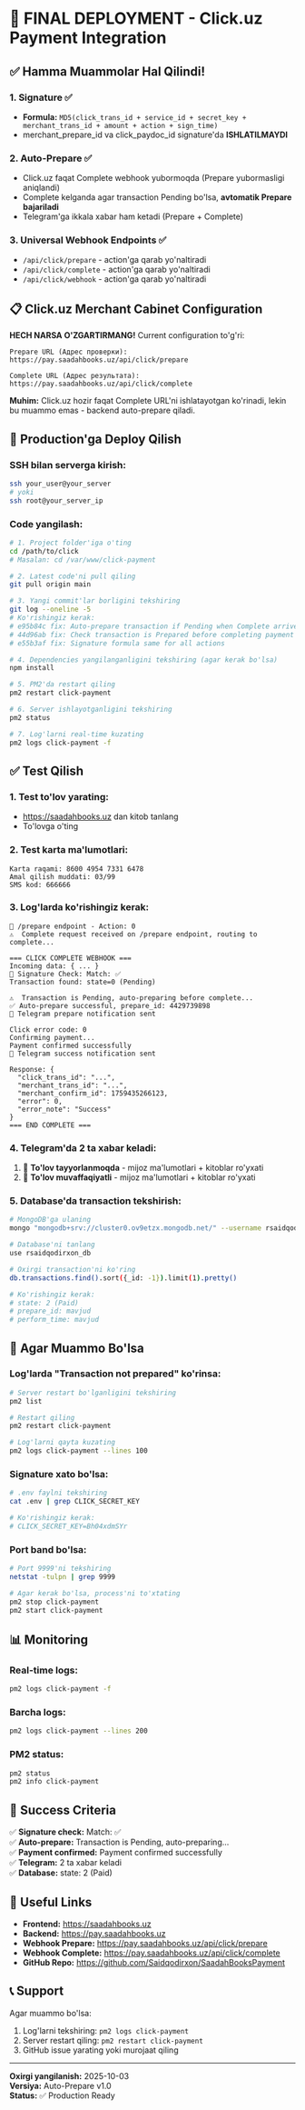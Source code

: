 # 🚀 FINAL DEPLOYMENT - Click.uz Payment Integration

## ✅ Hamma Muammolar Hal Qilindi!

### 1. Signature ✅
- **Formula:** `MD5(click_trans_id + service_id + secret_key + merchant_trans_id + amount + action + sign_time)`
- merchant_prepare_id va click_paydoc_id signature'da **ISHLATILMAYDI**

### 2. Auto-Prepare ✅
- Click.uz faqat Complete webhook yubormoqda (Prepare yubormasligi aniqlandi)
- Complete kelganda agar transaction Pending bo'lsa, **avtomatik Prepare bajariladi**
- Telegram'ga ikkala xabar ham ketadi (Prepare + Complete)

### 3. Universal Webhook Endpoints ✅
- `/api/click/prepare` - action'ga qarab yo'naltiradi
- `/api/click/complete` - action'ga qarab yo'naltiradi  
- `/api/click/webhook` - action'ga qarab yo'naltiradi

## 📋 Click.uz Merchant Cabinet Configuration

**HECH NARSA O'ZGARTIRMANG!** Current configuration to'g'ri:

```
Prepare URL (Адрес проверки):
https://pay.saadahbooks.uz/api/click/prepare

Complete URL (Адрес результата):
https://pay.saadahbooks.uz/api/click/complete
```

**Muhim:** Click.uz hozir faqat Complete URL'ni ishlatayotgan ko'rinadi, lekin bu muammo emas - backend auto-prepare qiladi.

## 🚀 Production'ga Deploy Qilish

### SSH bilan serverga kirish:
```bash
ssh your_user@your_server
# yoki
ssh root@your_server_ip
```

### Code yangilash:
```bash
# 1. Project folder'iga o'ting
cd /path/to/click
# Masalan: cd /var/www/click-payment

# 2. Latest code'ni pull qiling
git pull origin main

# 3. Yangi commit'lar borligini tekshiring
git log --oneline -5
# Ko'rishingiz kerak:
# e95b84c fix: Auto-prepare transaction if Pending when Complete arrives
# 44d96ab fix: Check transaction is Prepared before completing payment
# e55b3af fix: Signature formula same for all actions

# 4. Dependencies yangilanganligini tekshiring (agar kerak bo'lsa)
npm install

# 5. PM2'da restart qiling
pm2 restart click-payment

# 6. Server ishlayotganligini tekshiring
pm2 status

# 7. Log'larni real-time kuzating
pm2 logs click-payment -f
```

## ✅ Test Qilish

### 1. Test to'lov yarating:
- https://saadahbooks.uz dan kitob tanlang
- To'lovga o'ting

### 2. Test karta ma'lumotlari:
```
Karta raqami: 8600 4954 7331 6478
Amal qilish muddati: 03/99
SMS kod: 666666
```

### 3. Log'larda ko'rishingiz kerak:
```
🔔 /prepare endpoint - Action: 0
⚠️  Complete request received on /prepare endpoint, routing to complete...

=== CLICK COMPLETE WEBHOOK ===
Incoming data: { ... }
🔐 Signature Check: Match: ✅
Transaction found: state=0 (Pending)

⚠️  Transaction is Pending, auto-preparing before complete...
✅ Auto-prepare successful, prepare_id: 4429739898
📱 Telegram prepare notification sent

Click error code: 0
Confirming payment...
Payment confirmed successfully
📱 Telegram success notification sent

Response: {
  "click_trans_id": "...",
  "merchant_trans_id": "...",
  "merchant_confirm_id": 1759435266123,
  "error": 0,
  "error_note": "Success"
}
=== END COMPLETE ===
```

### 4. Telegram'da 2 ta xabar keladi:
1. 📱 **To'lov tayyorlanmoqda** - mijoz ma'lumotlari + kitoblar ro'yxati
2. 📱 **To'lov muvaffaqiyatli** - mijoz ma'lumotlari + kitoblar ro'yxati

### 5. Database'da transaction tekshirish:
```bash
# MongoDB'ga ulaning
mongo "mongodb+srv://cluster0.ov9etzx.mongodb.net/" --username rsaidqodirxon_db_user

# Database'ni tanlang
use rsaidqodirxon_db

# Oxirgi transaction'ni ko'ring
db.transactions.find().sort({_id: -1}).limit(1).pretty()

# Ko'rishingiz kerak:
# state: 2 (Paid)
# prepare_id: mavjud
# perform_time: mavjud
```

## 🔧 Agar Muammo Bo'lsa

### Log'larda "Transaction not prepared" ko'rinsa:
```bash
# Server restart bo'lganligini tekshiring
pm2 list

# Restart qiling
pm2 restart click-payment

# Log'larni qayta kuzating
pm2 logs click-payment --lines 100
```

### Signature xato bo'lsa:
```bash
# .env faylni tekshiring
cat .env | grep CLICK_SECRET_KEY

# Ko'rishingiz kerak:
# CLICK_SECRET_KEY=Bh04xdmSYr
```

### Port band bo'lsa:
```bash
# Port 9999'ni tekshiring
netstat -tulpn | grep 9999

# Agar kerak bo'lsa, process'ni to'xtating
pm2 stop click-payment
pm2 start click-payment
```

## 📊 Monitoring

### Real-time logs:
```bash
pm2 logs click-payment -f
```

### Barcha logs:
```bash
pm2 logs click-payment --lines 200
```

### PM2 status:
```bash
pm2 status
pm2 info click-payment
```

## 🎉 Success Criteria

✅ **Signature check:** Match: ✅  
✅ **Auto-prepare:** Transaction is Pending, auto-preparing...  
✅ **Payment confirmed:** Payment confirmed successfully  
✅ **Telegram:** 2 ta xabar keladi  
✅ **Database:** state: 2 (Paid)  

## 🔗 Useful Links

- **Frontend:** https://saadahbooks.uz
- **Backend:** https://pay.saadahbooks.uz
- **Webhook Prepare:** https://pay.saadahbooks.uz/api/click/prepare
- **Webhook Complete:** https://pay.saadahbooks.uz/api/click/complete
- **GitHub Repo:** https://github.com/Saidqodirxon/SaadahBooksPayment

## 📞 Support

Agar muammo bo'lsa:
1. Log'larni tekshiring: `pm2 logs click-payment`
2. Server restart qiling: `pm2 restart click-payment`
3. GitHub issue yarating yoki murojaat qiling

---

**Oxirgi yangilanish:** 2025-10-03  
**Versiya:** Auto-Prepare v1.0  
**Status:** ✅ Production Ready
